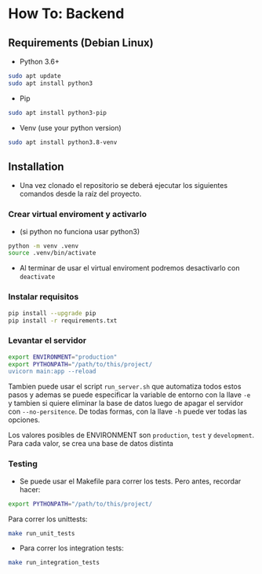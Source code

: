 # How To: Backend

## Requirements (Debian Linux)


- Python 3.6+
```bash
sudo apt update
sudo apt install python3
```
- Pip
```bash
sudo apt install python3-pip
```
- Venv (use your python version)
```bash
sudo apt install python3.8-venv
```

## Installation

- Una vez clonado el repositorio se deberá ejecutar los siguientes comandos desde la raíz del proyecto.

### Crear virtual enviroment y activarlo 
- (si python no funciona usar python3)
```bash
python -m venv .venv
source .venv/bin/activate
```
-  Al terminar de usar el virtual enviroment podremos desactivarlo con `deactivate`

### Instalar requisitos
```bash
pip install --upgrade pip
pip install -r requirements.txt
```


### Levantar el servidor
```bash
export ENVIRONMENT="production"
export PYTHONPATH="/path/to/this/project/
uvicorn main:app --reload
```

Tambien puede usar el script `run_server.sh` que automatiza todos estos pasos y ademas se puede especificar la variable de entorno con la llave `-e` y tambien si quiere eliminar la base de datos luego de apagar el servidor con `--no-persitence`. De todas formas, con la llave `-h` puede ver todas las opciones.

Los valores posibles de ENVIRONMENT son `production`, `test` y `development`. Para cada valor, se crea una base de datos distinta


### Testing

- Se puede usar el Makefile para correr los tests. Pero antes, recordar hacer:
```bash
export PYTHONPATH="/path/to/this/project/
```

Para correr los unittests:
```bash
make run_unit_tests
```

- Para correr los integration tests:
```bash
make run_integration_tests
```
